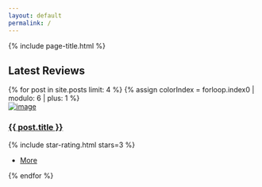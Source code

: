 ```yaml
---
layout: default
permalink: /
---
```

{% include page-title.html %}

<!-- CONTENT -->
<section class="whiteSection full-width clearfix coursesSection" id="ourCourses">
  <div class="container">
    <div class="sectionTitle text-center">
      <h2>
        <span class="shape shape-left bg-color-4"></span>
        <span>Latest Reviews</span>
        <span class="shape shape-right bg-color-4"></span>
      </h2>
    </div>
    <div class="row">
      {% for post in site.posts limit: 4 %}
      {% assign colorIndex = forloop.index0 | modulo: 6 | plus: 1 %}
      <div class="col-sm-3 col-xs-12 block">
        <div class="thumbnail thumbnailContent">
          <a href="{{post.url}}"><img src="http://via.placeholder.com/270x230" alt="image" class="img-responsive"></a>
          <div class="caption border-color-{{colorIndex}}">
            <h3><a href="{{post.url}}" class="color-{{colorIndex}}">{{ post.title }}</a></h3>
            {% include star-rating.html stars=3 %}
            <ul class="list-inline btn-color-{{colorIndex}}">
              <li><a href="{{post.url}}" class="btn btn-link pl0"><i class="fa fa-angle-double-right" aria-hidden="true"></i> More</a></li>
            </ul>
          </div>
        </div>
      </div>
      {% endfor %}
    </div>
  </div>
</section>